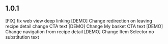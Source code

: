 ## 1.0.1
[FIX] fix web view deep linking
[DEMO] Change redirection on leaving recipe detail change CTA text
[DEMO] Change My basket CTA text
[DEMO] Change navigation from recipe detail
[DEMO] Change Item Selector no substitution text